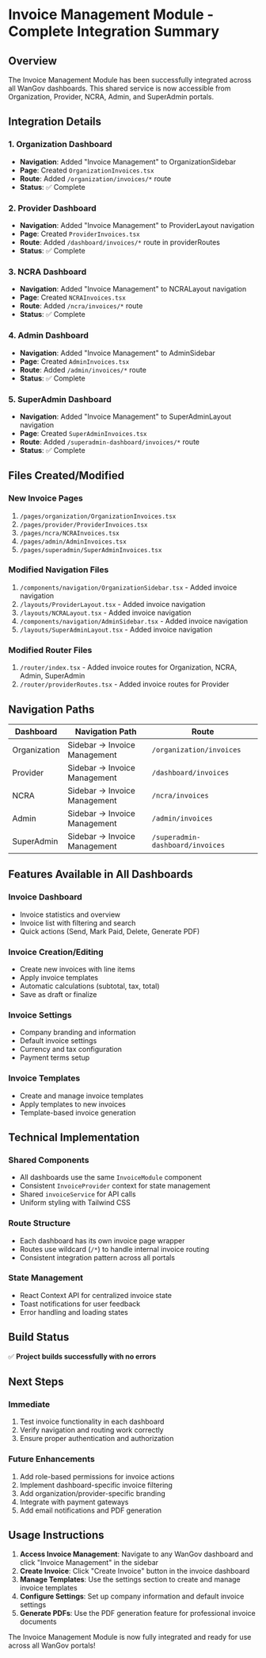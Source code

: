 # Invoice Management Module - Complete Integration Summary

## Overview
The Invoice Management Module has been successfully integrated across all WanGov dashboards. This shared service is now accessible from Organization, Provider, NCRA, Admin, and SuperAdmin portals.

## Integration Details

### 1. Organization Dashboard
- **Navigation**: Added "Invoice Management" to OrganizationSidebar
- **Page**: Created `OrganizationInvoices.tsx` 
- **Route**: Added `/organization/invoices/*` route
- **Status**: ✅ Complete

### 2. Provider Dashboard  
- **Navigation**: Added "Invoice Management" to ProviderLayout navigation
- **Page**: Created `ProviderInvoices.tsx`
- **Route**: Added `/dashboard/invoices/*` route in providerRoutes
- **Status**: ✅ Complete

### 3. NCRA Dashboard
- **Navigation**: Added "Invoice Management" to NCRALayout navigation
- **Page**: Created `NCRAInvoices.tsx`
- **Route**: Added `/ncra/invoices/*` route
- **Status**: ✅ Complete

### 4. Admin Dashboard
- **Navigation**: Added "Invoice Management" to AdminSidebar
- **Page**: Created `AdminInvoices.tsx`
- **Route**: Added `/admin/invoices/*` route
- **Status**: ✅ Complete

### 5. SuperAdmin Dashboard
- **Navigation**: Added "Invoice Management" to SuperAdminLayout navigation
- **Page**: Created `SuperAdminInvoices.tsx`
- **Route**: Added `/superadmin-dashboard/invoices/*` route
- **Status**: ✅ Complete

## Files Created/Modified

### New Invoice Pages
1. `/pages/organization/OrganizationInvoices.tsx`
2. `/pages/provider/ProviderInvoices.tsx`
3. `/pages/ncra/NCRAInvoices.tsx`
4. `/pages/admin/AdminInvoices.tsx`
5. `/pages/superadmin/SuperAdminInvoices.tsx`

### Modified Navigation Files
1. `/components/navigation/OrganizationSidebar.tsx` - Added invoice navigation
2. `/layouts/ProviderLayout.tsx` - Added invoice navigation
3. `/layouts/NCRALayout.tsx` - Added invoice navigation
4. `/components/navigation/AdminSidebar.tsx` - Added invoice navigation
5. `/layouts/SuperAdminLayout.tsx` - Added invoice navigation

### Modified Router Files
1. `/router/index.tsx` - Added invoice routes for Organization, NCRA, Admin, SuperAdmin
2. `/router/providerRoutes.tsx` - Added invoice routes for Provider

## Navigation Paths

| Dashboard | Navigation Path | Route |
|-----------|----------------|--------|
| Organization | Sidebar → Invoice Management | `/organization/invoices` |
| Provider | Sidebar → Invoice Management | `/dashboard/invoices` |
| NCRA | Sidebar → Invoice Management | `/ncra/invoices` |
| Admin | Sidebar → Invoice Management | `/admin/invoices` |
| SuperAdmin | Sidebar → Invoice Management | `/superadmin-dashboard/invoices` |

## Features Available in All Dashboards

### Invoice Dashboard
- Invoice statistics and overview
- Invoice list with filtering and search
- Quick actions (Send, Mark Paid, Delete, Generate PDF)

### Invoice Creation/Editing
- Create new invoices with line items
- Apply invoice templates
- Automatic calculations (subtotal, tax, total)
- Save as draft or finalize

### Invoice Settings
- Company branding and information
- Default invoice settings
- Currency and tax configuration
- Payment terms setup

### Invoice Templates
- Create and manage invoice templates
- Apply templates to new invoices
- Template-based invoice generation

## Technical Implementation

### Shared Components
- All dashboards use the same `InvoiceModule` component
- Consistent `InvoiceProvider` context for state management
- Shared `invoiceService` for API calls
- Uniform styling with Tailwind CSS

### Route Structure
- Each dashboard has its own invoice page wrapper
- Routes use wildcard (`/*`) to handle internal invoice routing
- Consistent integration pattern across all portals

### State Management
- React Context API for centralized invoice state
- Toast notifications for user feedback
- Error handling and loading states

## Build Status
✅ **Project builds successfully with no errors**

## Next Steps

### Immediate
1. Test invoice functionality in each dashboard
2. Verify navigation and routing work correctly
3. Ensure proper authentication and authorization

### Future Enhancements
1. Add role-based permissions for invoice actions
2. Implement dashboard-specific invoice filtering
3. Add organization/provider-specific branding
4. Integrate with payment gateways
5. Add email notifications and PDF generation

## Usage Instructions

1. **Access Invoice Management**: Navigate to any WanGov dashboard and click "Invoice Management" in the sidebar
2. **Create Invoice**: Click "Create Invoice" button in the invoice dashboard
3. **Manage Templates**: Use the settings section to create and manage invoice templates
4. **Configure Settings**: Set up company information and default invoice settings
5. **Generate PDFs**: Use the PDF generation feature for professional invoice documents

The Invoice Management Module is now fully integrated and ready for use across all WanGov portals!
